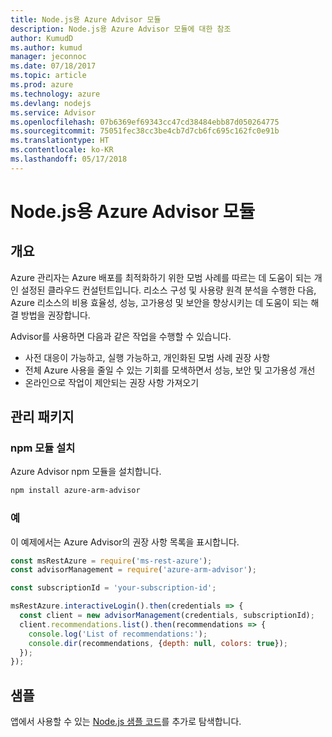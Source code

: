 ```yaml
---
title: Node.js용 Azure Advisor 모듈
description: Node.js용 Azure Advisor 모듈에 대한 참조
author: KumudD
ms.author: kumud
manager: jeconnoc
ms.date: 07/18/2017
ms.topic: article
ms.prod: azure
ms.technology: azure
ms.devlang: nodejs
ms.service: Advisor
ms.openlocfilehash: 07b6369ef69343cc47cd38484ebb87d050264775
ms.sourcegitcommit: 75051fec38cc3be4cb7d7cb6fc695c162fc0e91b
ms.translationtype: HT
ms.contentlocale: ko-KR
ms.lasthandoff: 05/17/2018
---
```

# <a name="azure-advisor-modules-for-nodejs"></a>Node.js용 Azure Advisor 모듈

## <a name="overview"></a>개요

Azure 관리자는 Azure 배포를 최적화하기 위한 모범 사례를 따르는 데 도움이 되는 개인 설정된 클라우드 컨설턴트입니다. 리소스 구성 및 사용량 원격 분석을 수행한 다음, Azure 리소스의 비용 효율성, 성능, 고가용성 및 보안을 향상시키는 데 도움이 되는 해결 방법을 권장합니다.

Advisor를 사용하면 다음과 같은 작업을 수행할 수 있습니다.
- 사전 대응이 가능하고, 실행 가능하고, 개인화된 모범 사례 권장 사항
- 전체 Azure 사용을 줄일 수 있는 기회를 모색하면서 성능, 보안 및 고가용성 개선
- 온라인으로 작업이 제안되는 권장 사항 가져오기

## <a name="management-package"></a>관리 패키지

### <a name="install-the-npm-module"></a>npm 모듈 설치

Azure Advisor npm 모듈을 설치합니다.

```bash
npm install azure-arm-advisor
```

### <a name="example"></a>예

이 예제에서는 Azure Advisor의 권장 사항 목록을 표시합니다.

```javascript
const msRestAzure = require('ms-rest-azure');
const advisorManagement = require('azure-arm-advisor');

const subscriptionId = 'your-subscription-id';

msRestAzure.interactiveLogin().then(credentials => {
  const client = new advisorManagement(credentials, subscriptionId);
  client.recommendations.list().then(recommendations => {
    console.log('List of recommendations:');
    console.dir(recommendations, {depth: null, colors: true});
  });
});
```

## <a name="samples"></a>샘플

앱에서 사용할 수 있는 [Node.js 샘플 코드](https://azure.microsoft.com/resources/samples/?platform=nodejs)를 추가로 탐색합니다.

